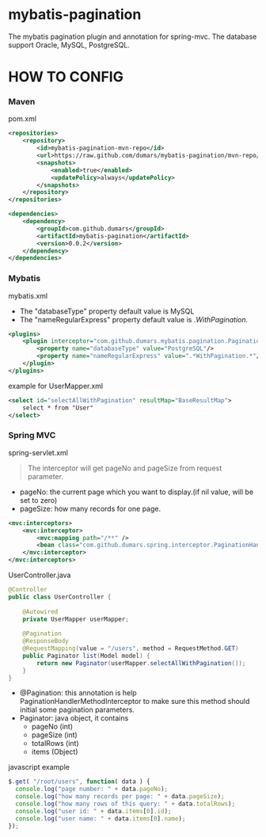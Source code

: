 # mybatis-pagination
The mybatis pagination plugin and annotation for spring-mvc.
The database support Oracle, MySQL, PostgreSQL.

# HOW TO CONFIG
### Maven
pom.xml
```xml
<repositories>
	<repository>
		<id>mybatis-pagination-mvn-repo</id>
		<url>https://raw.github.com/dumars/mybatis-pagination/mvn-repo/</url>
		<snapshots>
			<enabled>true</enabled>
			<updatePolicy>always</updatePolicy>
		</snapshots>
	</repository>
</repositories>

<dependencies>
    <dependency>
    	<groupId>com.github.dumars</groupId>
    	<artifactId>mybatis-pagination</artifactId>
    	<version>0.0.2</version>
    </dependency>
</dependencies>
```
### Mybatis
mybatis.xml
  - The "databaseType" property default value is MySQL
  - The "nameRegularExpress" property default value is .*WithPagination.*
```xml
<plugins>
	<plugin interceptor="com.github.dumars.mybatis.pagination.PaginationInterceptor">
		<property name="databaseType" value="PostgreSQL"/>
		<property name="nameRegularExpress" value=".*WithPagination.*"/>
	</plugin>
</plugins>
```
example for UserMapper.xml
```xml
<select id="selectAllWithPagination" resultMap="BaseResultMap">
	select * from "User"
</select>
```
### Spring MVC
spring-servlet.xml
> The interceptor will get pageNo and pageSize from request parameter.

  - pageNo: the current page which you want to display.(if nil value, will be set to zero)
  - pageSize: how many records for one page.

```xml
<mvc:interceptors>
	<mvc:interceptor>
		<mvc:mapping path="/**" />
		<bean class="com.github.dumars.spring.interceptor.PaginationHandlerMethodInterceptor" />
	</mvc:interceptor>
</mvc:interceptors>
```
UserController.java
```java
@Controller
public class UserController {
	
	@Autowired
	private UserMapper userMapper;
	
	@Pagination
	@ResponseBody
	@RequestMapping(value = "/users", method = RequestMethod.GET)
	public Paginator list(Model model) {
		return new Paginator(userMapper.selectAllWithPagination());
	}
}
```
  - @Pagination: this annotation is help PaginationHandlerMethodInterceptor to make sure this method should initial some pagination parameters.
  - Paginator: java object, it contains
    + pageNo (int)
    + pageSize (int)
    + totalRows (int)
    + items (Object)
    
javascript example
```javascript
$.get( "/root/users", function( data ) {
  console.log("page number: " + data.pageNo);
  console.log("how many records per page: " + data.pageSize);
  console.log("how many rows of this query: " + data.totalRows);
  console.log("user id: " + data.items[0].id);
  console.log("user name: " + data.items[0].name);
});
```
